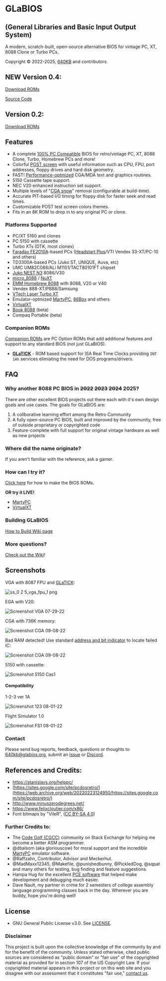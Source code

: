 # GLaBIOS
## (General Libraries and Basic Input Output System)
A modern, scratch-built, open-source alternative BIOS for vintage PC, XT, 8088 Clone or Turbo PCs.

Copyright &copy; 2022-2025, [640KB](mailto:640kb@glabios.org) and contributors.

## NEW Version 0.4:

[Download ROMs](https://github.com/640-KB/GLaBIOS/releases/tag/v0.4.0-rc)

[Source Code](https://github.com/640-KB/GLaBIOS/tree/main/src)

## Version 0.2:

[Download ROMs](https://github.com/640-KB/GLaBIOS/releases)

## Features

- A complete [100% PC Compatible](#compatibility) BIOS for retro/vintage PC, XT, 8088 Clone, Turbo, Homebrew PCs and more!
- Colorful [POST screen](#screenshots) with useful information such as CPU, FPU, port addresses, floppy drives and hard disk geometry.
- FAST! [Performance-optmized](doc/about/perf.md) CGA/MDA text and graphics routines.
- 5150 Cassette tape support.
- NEC V20 enhanced instruction set support.
- Multiple levels of "[CGA snow](https://en.wikipedia.org/wiki/Color_Graphics_Adapter#Limitations,_bugs_and_errata)" removal (configurable at build-time).
- Accurate PIT-based I/O timing for floppy disk for faster seek and read times.
- Customizable POST test screen colors themes.
- Fits in an 8K ROM to drop in to any original PC or clone.

### Platforms Supported

- PC/XT 5160 and clones
- PC 5150 with cassette
- Turbo XTs (DTK, most clones)
- [Faraday FE2010A](https://github.com/skiselev/micro_8088/blob/master/Documentation/Faraday-XT_Controller-FE2010A.md)-based PCs ([Headstart Plus](http://oldcomputer.info/pc/hs_plus/index.htm)/VTI Vendex 33-XT/PC-10 and others)
- TD3300A-based PCs (Juko ST, UNIQUE, Auva, etc)
- UMC UM82C088/ALi M1101/TACT80101FT chipset
- [Juko NEST N3](https://theretroweb.com/motherboards/s/juko-nest-n3) 8086/V30
- [micro_8088](https://github.com/skiselev/micro_8088) / [NuXT](https://monotech.fwscart.com/)
- [EMM Homebrew 8088](https://www.homebrew8088.com/) with 8088, V20 or V40
- Vendex 888-XT/PB88/Samsung
- [VTech Laser Turbo XT](https://www.minuszerodegrees.net/manuals/VTech/VTech%20-%20Laser%20Turbo%20XT%20Series%20-%20Technical%20Reference%20Manual.pdf)
- Emulator-optmized [MartyPC](https://github.com/dbalsom/martypc), [86Box](https://86box.net/) and others
- [VirtualXT](https://virtualxt.org)
- [Book 8088](https://github.com/640-KB/GLaBIOS/releases/v0.2.5#beta) (beta)
- Compaq Portable (beta)

### Companion ROMs

[Companion ROMs](https://github.com/640-KB/GLaBIOS/wiki/Companion-ROMs) are PC Option ROMs that add additional features and support to any standard BIOS (not just GLaBIOS).

- **[GLaTICK](https://github.com/640-KB/GLaTICK)** - ROM based support for ISA Real Time Clocks providing `INT 1Ah` services elimiating the need for DOS programs/drivers.

## FAQ

### Why another 8088 PC BIOS in <strike>2022</strike> <strike>2023</strike> <strike>2024</strike> 2025?

There are other excellent BIOS projects out there each with it's own design goals and use cases. The goals for GLaBIOS are:

1. A collborative learning effort among the Retro Community
2. A fully open-source PC BIOS, built and improved by the community, free of outside proprietary or copyrighted code
3. Feature-complete with full support for original vintage hardware as well as new projects

### Where did the name originate?

If you aren't familiar with the reference, ask a gamer.

### How can I try it?

[Click here](https://github.com/640-KB/GLaBIOS/wiki/How-to-try-GLaBIOS) for how to make the BIOS ROMs.

**OR try it LIVE!**

- [MartyPC](https://martypc.net/)
- [VirtualXT](https://phix.itch.io/virtualxt)

### Building GLaBIOS

[How to Build Wiki page](https://github.com/640-KB/GLaBIOS/wiki/How-to-build)

### More questions?

[Check out the Wiki](https://github.com/640-KB/GLaBIOS/wiki)!

## Screenshots

VGA with 8087 FPU and [GLaTICK](https://github.com/640-KB/GLaTICK):

![ss_0 2 5_vga_fpu_1 png](https://github.com/640-KB/GLaBIOS/assets/23486433/4dd6c54f-63f0-4e96-9744-988c100258d6)

EGA with V20:

![Screenshot VGA 07-29-22](https://raw.githubusercontent.com/640-KB/GLaBIOS/main/images/ss_0.0.11_ega_1.png)

CGA with 736K memory:

![Screenshot CGA 09-08-22](https://raw.githubusercontent.com/640-KB/GLaBIOS/main/images/ss_0.1.5_cga_mem_1.png)

Bad RAM detected! Use standard [address and bit indicator](http://minuszerodegrees.net/5160/ram/5160_ram_201_error_breakdown.jpg) to locate failed IC:

![Screenshot CGA 09-08-22](https://raw.githubusercontent.com/640-KB/GLaBIOS/main/images/ss_0.1.5_cga_memtst_1.png)

5150 with cassette:

![Screenshot 5150 Cas1](https://raw.githubusercontent.com/640-KB/GLaBIOS/main/images/ss_0.2.0_pc_cas_1.png)

#### Compatibility

1-2-3 ver 1A

![Screenshot 123 08-01-22](https://raw.githubusercontent.com/640-KB/GLaBIOS/main/images/ss_gb_123_1.png)

Flight Simulator 1.0

![Screenshot FS1 08-01-22](https://raw.githubusercontent.com/640-KB/GLaBIOS/main/images/ss_gb_fs1_1.png)

### Contact

Please send bug reports, feedback, questions or thoughts to 640kb@glabios.org, submit an [Issue](../../issues) or [Discord](https://discord.gg/fFRwarUN).

## References and Credits:

- https://stanislavs.org/helppc/
- [https://sites.google.com/site/pcdosretro/](https://web.archive.org/web/20220223124950/https://sites.google.com/site/pcdosretro/)
- http://www.minuszerodegrees.net/
- https://www.felixcloutier.com/x86/
- Font bitmaps by "VileR", ([CC BY-SA 4.0](https://int10h.org/oldschool-pc-fonts/readme/#legal_stuff))

### Further Credits to:

- The [Code Golf (CGCC)](https://codegolf.stackexchange.com/) community on Stack Exchange for helping me become a better ASM programmer.
- @dbalsom (aka gloriouscow) for moral support and the incredible [MartyPC](https://github.com/dbalsom/martypc) emulator software.
- @Raffzahn, Contributor, Advisor and Meckerhut.
- @MadMaxx12345, @Makefile, @punishedbunny, @PickledDog, @sqpat and many others for testing, bug finding and feature suggestions.
- Hampa Hug for the excellent [PCE software](http://www.hampa.ch/pce/pce-ibmpc.html) that helped make development and debugging much easier.
- Dave Nault, my partner in crime for 2 semesters of college assembly language programming classes back in the day. Wherever you are buddy, hope you're doing well!

## License

- GNU General Public License v3.0. See [LICENSE](LICENSE).

### Disclaimer

This project is built upon the collective knowledge of the community by and for the benefit of the community.  Unless stated otherwise, cited public sources are considered as "public domain" or "fair use" of the copyrighted material as provided for in section 107 of the US Copyright Law.  If your copyrighted material appears in this project or on this web site and you disagree with our assessment that it constitutes "fair use," [contact us](mailto:640kb@glabios.org).
